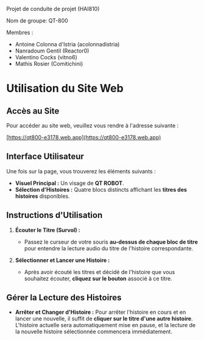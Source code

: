 Projet de conduite de projet (HAI810)

Nom de groupe: QT-800

Membres :
* Antoine Colonna d'Istria (acolonnadistria)
* Nanradoum Gentil (Reactor0)
* Valentino Cocks (vitno6)
* Mathis Rosier (Comitichini)

# Utilisation du Site Web

## Accès au Site

Pour accéder au site web, veuillez vous rendre à l'adresse suivante :

[https://qt800-e3178.web.app](https://qt800-e3178.web.app)

## Interface Utilisateur

Une fois sur la page, vous trouverez les éléments suivants :

* **Visuel Principal :** Un visage de **QT ROBOT**.
* **Sélection d'Histoires :** Quatre blocs distincts affichant les **titres des histoires** disponibles.

## Instructions d'Utilisation

1.  **Écouter le Titre (Survol) :**
    * Passez le curseur de votre souris **au-dessus de chaque bloc de titre** pour entendre la lecture audio du titre de l'histoire correspondante.

2.  **Sélectionner et Lancer une Histoire :**
    * Après avoir écouté les titres et décidé de l'histoire que vous souhaitez écouter, **cliquez sur le bouton** associé à ce titre.

## Gérer la Lecture des Histoires

* **Arrêter et Changer d'Histoire :** Pour arrêter l'histoire en cours et en lancer une nouvelle, il suffit de **cliquer sur le titre d'une autre histoire**. L'histoire actuelle sera automatiquement mise en pause, et la lecture de la nouvelle histoire sélectionnée commencera immédiatement.
